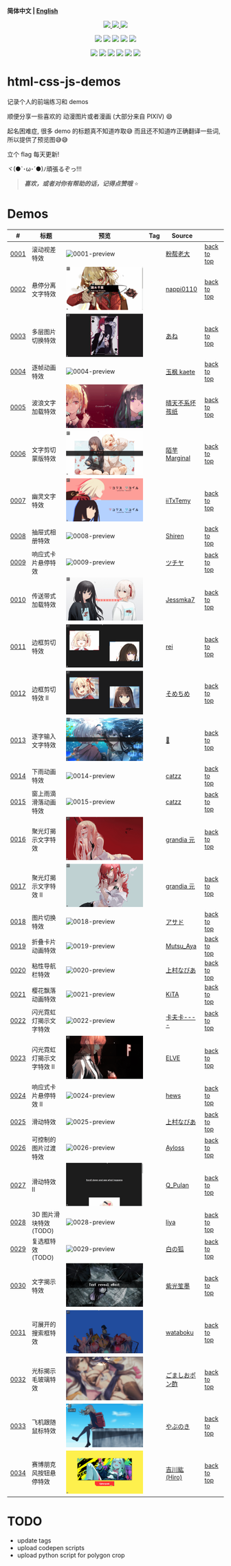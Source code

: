 **简体中文 | [English](./README.md)**

<p align="center">
    <a href="https://github.com/lyzsk/html-css-js-demos/blob/master/LICENSE">
        <img src="https://img.shields.io/github/license/lyzsk/html-css-js-demos.svg?style=plastic&logo=github" />
    </a>
    <a href="https://github.com/lyzsk/html-css-js-demos/members">
        <img src="https://img.shields.io/github/forks/lyzsk/html-css-js-demos.svg?style=plastic&logo=github" />
    </a>
    <a href="https://github.com/lyzsk/html-css-js-demos/stargazers">
        <img src="https://img.shields.io/github/stars/lyzsk/html-css-js-demos.svg?style=plastic&logo=github" />
    </a>
</p>

<p align="center">
    <img src="https://img.shields.io/badge/-HTML-3C415C?style=plastic&logo=html5&logoColor=E34F26">
    <img src="https://img.shields.io/badge/-CSS-3C415C?style=plastic&logo=css3&logoColor=1572B6">
    <img src="https://img.shields.io/badge/-JavaScript-3C415C?style=plastic&logo=javascript&logoColor=F7DF1E">
    <img src="https://img.shields.io/badge/-VSCode-3C415C?style=plastic&logo=visualstudiocode&logoColor=007ACC">
    <img src="https://img.shields.io/badge/-React-3C415C?style=plastic&logo=react&logoColor=61DAFB">
</p>

<p align="center">
    <img src="https://img.shields.io/badge/-Font&nbsp;Awesome-3C415C?style=plastic&logo=fontawesome&logoColor=528DD7">
    <img src="https://img.shields.io/badge/-Google&nbsp;Fonts-3C415C?style=plastic&logo=googlefonts&logoColor=4285F4">
    <img src="https://img.shields.io/badge/-jQuery-3C415C?style=plastic&logo=jquery&logoColor=0769AD">
    <img src="https://img.shields.io/badge/-GreenSock-3C415C?style=plastic&logo=greensock&logoColor=88CE02">
    <img src="https://img.shields.io/badge/-Three.js-3C415C?style=plastic&logo=three.js&logoColor=ffffff">
    <img src="https://img.shields.io/badge/-WebGL-3C415C?style=plastic&logo=webgl&logoColor=ffffff">
</p>

# html-css-js-demos

记录个人的前端练习和 demos

顺便分享一些喜欢的 动漫图片或者漫画 (大部分来自 PIXIV) :smile:

起名困难症, 很多 demo 的标题真不知道咋取:sweat_smile: 而且还不知道咋正确翻译一些词, 所以提供了预览图:sweat_smile::sweat_smile:

立个 flag 每天更新!

ヾ(●`･ω･´●)ﾉ頑張るぞっ!!!

> **_喜欢，或者对你有帮助的话，记得点赞哦_** :star:

# Demos

| #      | 标题                      | 预览            | Tag | Source           |               |
| ------ | ------------------------- | --------------- | --- | ---------------- | ------------- |
| [0001] | 滚动视差特效              | ![0001-preview] |     | [粉帮老大]       | [back to top] |
| [0002] | 悬停分离文字特效          | ![0002-preview] |     | [nappi0110]      | [back to top] |
| [0003] | 多层图片切换特效          | ![0003-preview] |     | [あね]           | [back to top] |
| [0004] | 逐帧动画特效              | ![0004-preview] |     | [玉枫 kaete]     | [back to top] |
| [0005] | 波浪文字加载特效          | ![0005-preview] |     | [晴天不系坏孩纸] | [back to top] |
| [0006] | 文字剪切蒙版特效          | ![0006-preview] |     | [陌芋 Marginal]  | [back to top] |
| [0007] | 幽灵文字特效              | ![0007-preview] |     | [iiTxTemy]       | [back to top] |
| [0008] | 抽屉式相册特效            | ![0008-preview] |     | [Shiren]         | [back to top] |
| [0009] | 响应式卡片悬停特效        | ![0009-preview] |     | [ツチヤ]         | [back to top] |
| [0010] | 传送带式加载特效          | ![0010-preview] |     | [Jessmka7]       | [back to top] |
| [0011] | 边框剪切特效              | ![0011-preview] |     | [rei]            | [back to top] |
| [0012] | 边框剪切特效 II           | ![0012-preview] |     | [そめちめ]       | [back to top] |
| [0013] | 逐字输入文字特效          | ![0013-preview] |     | [🌼]             | [back to top] |
| [0014] | 下雨动画特效              | ![0014-preview] |     | [catzz]          | [back to top] |
| [0015] | 窗上雨滴滑落动画特效      | ![0015-preview] |     | [catzz]          | [back to top] |
| [0016] | 聚光灯揭示文字特效        | ![0016-preview] |     | [grandia 元]     | [back to top] |
| [0017] | 聚光灯揭示文字特效 II     | ![0017-preview] |     | [grandia 元]     | [back to top] |
| [0018] | 图片切换特效              | ![0018-preview] |     | [アサド]         | [back to top] |
| [0019] | 折叠卡片动画特效          | ![0019-preview] |     | [Mutsu_Aya]      | [back to top] |
| [0020] | 粘性导航栏特效            | ![0020-preview] |     | [上村なびあ]     | [back to top] |
| [0021] | 樱花飘落动画特效          | ![0021-preview] |     | [KiTA]           | [back to top] |
| [0022] | 闪光霓虹灯揭示文字特效    | ![0022-preview] |     | [卡夫卡----]     | [back to top] |
| [0023] | 闪光霓虹灯揭示文字特效 II | ![0023-preview] |     | [ELVE]           | [back to top] |
| [0024] | 响应式卡片悬停特效 II     | ![0024-preview] |     | [hews]           | [back to top] |
| [0025] | 滑动特效                  | ![0025-preview] |     | [上村なびあ]     | [back to top] |
| [0026] | 可控制的图片过渡特效      | ![0026-preview] |     | [Ayloss]         | [back to top] |
| [0027] | 滑动特效 II               | ![0027-preview] |     | [Q_Pulan]        | [back to top] |
| [0028] | 3D 图片滑块特效 (TODO)    | ![0028-preview] |     | [liya]           | [back to top] |
| [0029] | 复选框特效 (TODO)         | ![0029-preview] |     | [白の狐]         | [back to top] |
| [0030] | 文字揭示特效              | ![0030-preview] |     | [紫光笙墨]       | [back to top] |
| [0031] | 可展开的搜索框特效        | ![0031-preview] |     | [wataboku]       | [back to top] |
| [0032] | 光标揭示毛玻璃特效        | ![0032-preview] |     | [ごましおポン酢] | [back to top] |
| [0033] | 飞机跟随鼠标特效          | ![0033-preview] |     | [やぶのき]       | [back to top] |
| [0034] | 赛博朋克风按钮悬停特效    | ![0034-preview] |     | [吉川紘 (Hiro)]  | [back to top] |

# TODO

-   update tags
-   upload codepen scripts
-   upload python script for polygon crop

[back to top]: #demos
[粉帮老大]: https://www.pixiv.net/users/26225243
[nappi0110]: https://www.pixiv.net/users/68667751
[あね]: https://www.pixiv.net/users/51969497
[玉枫 kaete]: https://www.pixiv.net/users/42338009
[晴天不系坏孩纸]: https://www.pixiv.net/users/22218779
[陌芋 marginal]: https://www.pixiv.net/users/34301427
[iitxtemy]: https://www.pixiv.net/users/84282714
[shiren]: https://www.pixiv.net/users/11136574
[ツチヤ]: https://www.pixiv.net/users/15919563
[jessmka7]: https://www.pixiv.net/users/25006796
[rei]: https://www.pixiv.net/users/59332262
[そめちめ]: https://www.pixiv.net/users/13569199
[🌼]: https://www.pixiv.net/users/38826050
[catzz]: https://www.pixiv.net/users/1056186
[grandia 元]: https://www.pixiv.net/users/16916292
[アサド]: https://www.pixiv.net/users/53436222
[mutsu_aya]: https://www.pixiv.net/users/7766842
[上村なびあ]: https://www.pixiv.net/users/4306147
[kita]: https://www.pixiv.net/users/1922517
[卡夫卡----]: https://www.pixiv.net/users/44771533
[elve]: https://www.pixiv.net/users/3767787
[hews]: https://www.pixiv.net/users/4338012/artworks
[ayloss]: https://www.pixiv.net/users/27179454
[q_pulan]: https://www.pixiv.net/users/7529340
[liya]: https://www.pixiv.net/users/187246
[白の狐]: https://www.pixiv.net/users/24805094
[紫光笙墨]: https://www.pixiv.net/users/69675427
[wataboku]: https://www.pixiv.net/users/1602899
[akaringh]: https://www.pixiv.net/users/2693514
[ごましおポン酢]: https://www.pixiv.net/users/56895750
[やぶのき]: https://www.pixiv.net/users/12746843
[吉川紘 (hiro)]: https://www.pixiv.net/users/3093884
[0001]: ./0001-parallax-scrolling-effect/
[0002]: ./0002-split-words-on-hover-effect/
[0003]: ./0003-multi-layer-image-slider-effect/
[0004]: ./0004-frame-by-frame-animation-effect/
[0005]: ./0005-wavy-text-loading-effect/
[0006]: ./0006-text-clipping-masking-effect/
[0007]: ./0007-ghost-text-effect/
[0008]: ./0008-drawer-style-photo-album-effect/
[0009]: ./0009-responsive-cards-with-hover-effect/
[0010]: ./0010-conveyor-belt-style-loading-effect/
[0011]: ./0011-clip-path-border-animation-effect/
[0012]: ./0012-clip-path-border-animation-effect-ii/
[0013]: ./0013-typewriter-text-effect/
[0014]: ./0014-rain-animation-effect/
[0015]: ./0015-raindrops-on-window-animation-effect/
[0016]: ./0016-spotlight-reveal-text-effect/
[0017]: ./0017-spotlight-reveal-text-effect-ii/
[0018]: ./0018-image-slider-animation-effect/
[0019]: ./0019-foldable-card-animation-effect/
[0020]: ./0020-sticky-navigation-bar-effect/
[0021]: ./0021-sakura-falling-animation-effect/
[0022]: ./0022-glowing-neon-light-text-reveal-effect/
[0023]: ./0023-glowing-neon-light-text-reveal-effect-ii/
[0024]: ./0024-responsive-cards-with-hover-effect-ii/
[0025]: ./0025-scroll-effect/
[0026]: ./0026-controllable-image-transition-animation-effect/
[0027]: ./0027-scroll-effect-ii/
[0028]: ./0028-3d-image-slider-effect/
[0029]: ./0029-checkbox-effect/
[0030]: ./0030-text-reveal-effect/
[0031]: ./0031-expandable-search-box-effect/
[0032]: ./0032-frosted-glass-cursor-reveal-effect/
[0033]: ./0033-plane-follow-cursor-effect/
[0034]: ./0034-cyberpunk-style-button-with-hover-effect/
[0001-preview]: https://github.com/lyzsk/support-repo/blob/master/html-css-js-demos/previews/0001-preview.gif?raw=true
[0002-preview]: https://github.com/lyzsk/support-repo/blob/master/html-css-js-demos/previews/0002-preview.gif?raw=true
[0003-preview]: https://github.com/lyzsk/support-repo/blob/master/html-css-js-demos/previews/0003-preview.gif?raw=true
[0004-preview]: https://github.com/lyzsk/support-repo/blob/master/html-css-js-demos/previews/0004-preview.gif?raw=true
[0005-preview]: https://github.com/lyzsk/support-repo/blob/master/html-css-js-demos/previews/0005-preview.gif?raw=true
[0006-preview]: https://github.com/lyzsk/support-repo/blob/master/html-css-js-demos/previews/0006-preview.gif?raw=true
[0007-preview]: https://github.com/lyzsk/support-repo/blob/master/html-css-js-demos/previews/0007-preview.gif?raw=true
[0008-preview]: https://github.com/lyzsk/support-repo/blob/master/html-css-js-demos/previews/0008-preview.gif?raw=true
[0009-preview]: https://github.com/lyzsk/support-repo/blob/master/html-css-js-demos/previews/0009-preview.gif?raw=true
[0010-preview]: https://github.com/lyzsk/support-repo/blob/master/html-css-js-demos/previews/0010-preview.gif?raw=true
[0011-preview]: https://github.com/lyzsk/support-repo/blob/master/html-css-js-demos/previews/0011-preview.gif?raw=true
[0012-preview]: https://github.com/lyzsk/support-repo/blob/master/html-css-js-demos/previews/0012-preview.gif?raw=true
[0013-preview]: https://github.com/lyzsk/support-repo/blob/master/html-css-js-demos/previews/0013-preview.gif?raw=true
[0014-preview]: https://github.com/lyzsk/support-repo/blob/master/html-css-js-demos/previews/0014-preview.gif?raw=true
[0015-preview]: https://github.com/lyzsk/support-repo/blob/master/html-css-js-demos/previews/0015-preview.gif?raw=true
[0016-preview]: https://github.com/lyzsk/support-repo/blob/master/html-css-js-demos/previews/0016-preview.gif?raw=true
[0017-preview]: https://github.com/lyzsk/support-repo/blob/master/html-css-js-demos/previews/0017-preview.gif?raw=true
[0018-preview]: https://github.com/lyzsk/support-repo/blob/master/html-css-js-demos/previews/0018-preview.gif?raw=true
[0019-preview]: https://github.com/lyzsk/support-repo/blob/master/html-css-js-demos/previews/0019-preview.gif?raw=true
[0020-preview]: https://github.com/lyzsk/support-repo/blob/master/html-css-js-demos/previews/0020-preview.gif?raw=true
[0021-preview]: https://github.com/lyzsk/support-repo/blob/master/html-css-js-demos/previews/0021-preview.gif?raw=true
[0022-preview]: https://github.com/lyzsk/support-repo/blob/master/html-css-js-demos/previews/0022-preview.gif?raw=true
[0023-preview]: https://github.com/lyzsk/support-repo/blob/master/html-css-js-demos/previews/0023-preview.gif?raw=true
[0024-preview]: https://github.com/lyzsk/support-repo/blob/master/html-css-js-demos/previews/0024-preview.gif?raw=true
[0025-preview]: https://github.com/lyzsk/support-repo/blob/master/html-css-js-demos/previews/0025-preview.gif?raw=true
[0026-preview]: https://github.com/lyzsk/support-repo/blob/master/html-css-js-demos/previews/0026-preview.gif?raw=true
[0027-preview]: https://github.com/lyzsk/support-repo/blob/master/html-css-js-demos/previews/0027-preview.gif?raw=true
[0028-preview]: https://github.com/lyzsk/support-repo/blob/master/html-css-js-demos/previews/0028-preview.gif?raw=true
[0029-preview]: https://github.com/lyzsk/support-repo/blob/master/html-css-js-demos/previews/0029-preview.gif?raw=true
[0030-preview]: https://github.com/lyzsk/support-repo/blob/master/html-css-js-demos/previews/0030-preview.gif?raw=true
[0031-preview]: https://github.com/lyzsk/support-repo/blob/master/html-css-js-demos/previews/0031-preview.gif?raw=true
[0032-preview]: https://github.com/lyzsk/support-repo/blob/master/html-css-js-demos/previews/0032-preview.gif?raw=true
[0033-preview]: https://github.com/lyzsk/support-repo/blob/master/html-css-js-demos/previews/0033-preview.gif?raw=true
[0034-preview]: https://github.com/lyzsk/support-repo/blob/master/html-css-js-demos/previews/0034-preview.gif?raw=true
